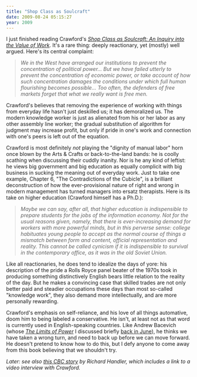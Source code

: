 ```yaml
---
title: "Shop Class as Soulcraft"
date: 2009-08-24 05:15:27
year: 2009
---
```

I just finished reading Crawford's <a href="http://www.amazon.com/Shop-Class-Soulcraft-Inquiry-Value/dp/1594202230"><em>Shop Class as Soulcraft: An Inquiry into the Value of Work</em></a>. It's a rare thing: deeply reactionary, yet (mostly) well argued. Here's its central complaint:
<blockquote><em>We in the West have arranged our institutions to prevent the concentration of political power... But we have failed utterly to prevent the concentration of economic power, or take account of how such concentration damages the conditions under which full human flourishing becomes possible... Too often, the defenders of free markets forget that what we really want is free men.</em></blockquote>
Crawford's believes that removing the experience of working with things from everyday life hasn't just deskilled us; it has demoralized us. The modern knowledge worker is just as alienated from his or her labor as any other assembly line worker; the gradual substitution of algorithm for judgment may increase profit, but only if pride in one's work and connection with one's peers is left out of the equation.

Crawford is most definitely <em>not</em> playing the "dignity of manual labor" horn once blown by the Arts &amp; Crafts or back-to-the-land bands: he is coolly scathing when discussing their cuddly inanity. Nor is he any kind of leftist: he views big government and big education as equally complicit with big business in sucking the meaning out of everyday work. Just to take one example, Chapter 6, "The Contradictions of the Cubicle", is a brilliant deconstruction of how the ever-provisional nature of right and wrong in modern management has turned managers into ersatz therapists. Here is its take on higher education (Crawford himself has a Ph.D.):
<blockquote><em>Maybe we can say, after all, that higher education is indispensible to prepare students for the jobs of the information economy. Not for the usual reasons given, namely, that there is ever-increasing demand for workers with more powerful minds, but in this perverse sense: college habituates young people to accept as the normal course of things a mismatch between form and content, official representation and reality. This cannot be called cynicism if it is indispensible to survival in the contemporary office, as it was in the old Soviet Union.</em></blockquote>
Like all reactionaries, he does tend to idealize the days of yore: his description of the pride a Rolls Royce panel beater of the 1970s took in producing something distinctively English bears little relation to the reality of the day. But he makes a convincing case that skilled trades are not only better paid and steadier occupations these days than most so-called "knowledge work", they also demand more intellectually, and are more personally rewarding.

Crawford's emphasis on self-reliance, and his love of all things automative, doom him to being labeled a conservative. He isn't, at least not as that word is currently used in English-speaking countries. Like Andrew Bacevich (whose <a href="http://www.amazon.com/Limits-Power-American-Exceptionalism-Project/dp/0805090169"><em>The Limits of Power</em></a> I discussed briefly <a href="http://pyre.third-bit.com/blog/archives/2644.html">back in June</a>), he thinks we have taken a wrong turn, and need to back up before we can move forward. He doesn't pretend to know how to do this, but I defy anyone to come away from this book believing that we shouldn't try.

<em>Later: see also <a href="http://www.cbc.ca/canada/story/2009/09/08/f-vp-handler.html">this CBC story</a> by Richard Handler, which includes a link to a video interview with Crawford.</em>
